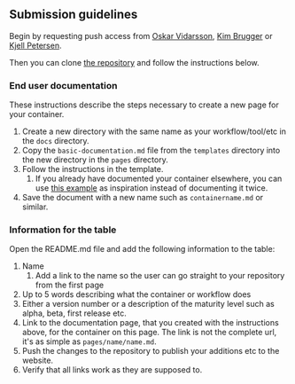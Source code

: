 ## Submission guidelines
Begin by requesting push access from [Oskar Vidarsson](mailto:oskar.vidarsson@uib.no), [Kim Brugger](mailto:kim.brugger@uib.no) or [Kjell Petersen](mailto:kjell.petersen@uib.no).

Then you can clone [the repository](https://github.com/einfra-no/sensitive-data-containers) and follow the instructions below.

### End user documentation
These instructions describe the steps necessary to create a new page for your container.

1. Create a new directory with the same name as your workflow/tool/etc in the `docs` directory.  
2. Copy the `basic-documentation.md` file from the `templates` directory into the new directory in the `pages` directory.  
3. Follow the instructions in the template.  
	1. If you already have documented your container elsewhere, you can use [this example](pages/Selma/Selma.md) as inspiration instead of documenting it twice.  
4. Save the document with a new name such as `containername.md` or similar.  


### Information for the table
Open the README.md file and add the following information to the table:  
1. Name  
	1. Add a link to the name so the user can go straight to your repository from the first page
2. Up to 5 words describing what the container or workflow does  
3. Either a version number or a description of the maturity level such as alpha, beta, first release etc.  
4. Link to the documentation page, that you created with the instructions above, for the container on this page. The link is not the complete url, it's as simple as `pages/name/name.md`.  
5. Push the changes to the repository to publish your additions etc to the website.  
6. Verify that all links work as they are supposed to.  
